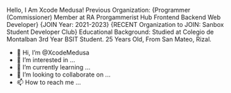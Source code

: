 Hello, I Am Xcode Medusa!
Previous Organization:
{Programmer (Commissioner) Member at RA Prorgammerist Hub
Frontend Backend Web Developer}
{JOIN Year: 2021-2023}
{RECENT Organization to JOIN: Sanbox Student Developer Club}
Educational Background: Studied at Colegio de Montalban 3rd Year BSIT Student.
25 Years Old, From San Mateo, Rizal.
- 👋 Hi, I’m @XcodeMedusa
- 👀 I’m interested in ...
- 🌱 I’m currently learning ...
- 💞️ I’m looking to collaborate on ...
- 📫 How to reach me ...

<!---
XcodeMedusa/XcodeMedusa is a ✨ special ✨ repository because its `README.md` (this file) appears on your GitHub profile.
You can click the Preview link to take a look at your changes.
--->
